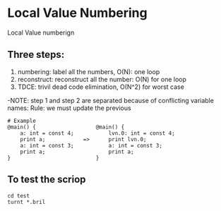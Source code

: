 # Local Value Numbering
Local Value numberign


## Three steps:
  1. numbering: label all the numbers, O(N): one loop 
  2. reconstruct: reconstruct all the number: O(N) for one loop
  3. TDCE: trivil dead code elimination, O(N^2) for worst case

-NOTE: step 1 and step 2 are separated because of conflicting variable names:
  Rule: we must update the previous 

```
# Example
@main() {                   @main() {
    a: int = const 4;           lvn.0: int = const 4;
    print a;            =>      print lvn.0;
    a: int = const 3;           a: int = const 3;
    print a;                    print a;
}                           }
```


## To test the scriop
```
cd test
turnt *.bril
```
